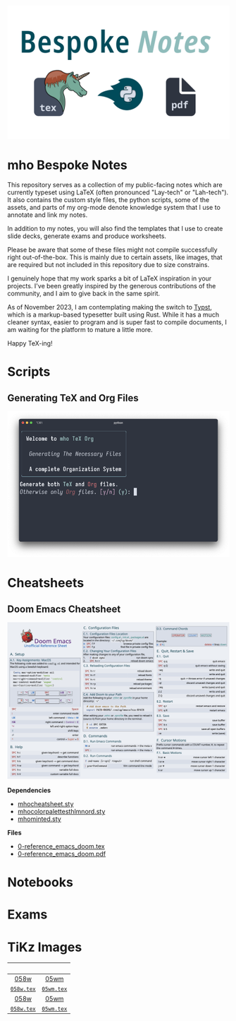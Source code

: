 ![GitHub Banner](/assets/images/bespoke_notes.png)
# mho Bespoke Notes 

This repository serves as a collection of my public-facing notes which are currently typeset using LaTeX (often pronounced "Lay-tech" or "Lah-tech").  
It also contains the custom style files, the python scripts, some of the assets, and parts of my org-mode denote knowledge system that I use to annotate and link my notes.

In addition to my notes, you will also find the templates that I use to create slide decks, generate exams and produce worksheets. 

Please be aware that some of these files might not compile successfully right out-of-the-box. This is mainly due to certain assets, like images, that are required but not included in this repository due to size constrains.

I genuinely hope that my work sparks a bit of LaTeX inspiration in your projects. I've been greatly inspired by the generous contributions of the community, and I aim to give back in the same spirit.

As of November 2023, I am contemplating making the switch to [Typst](https://github.com/typst/typst), which is a markup-based typesetter built using Rust. While it has a much cleaner syntax, easier to program and is super fast to compile documents, I am waiting for the platform to mature a little more.

Happy TeX-ing!

# Scripts
## Generating TeX and Org Files
![mho Bespoke Script](/assets/images/mho_bespoke_script.png)
# Cheatsheets
## Doom Emacs Cheatsheet
![Doom Emacs Cheatsheet](/assets/images/latex-cheatsheet-doomEmacs.png)

**Dependencies**
- [mhocheatsheet.sty](/texmf/mhocheatsheet.sty)
- [mhocolorpalettesthlmnord.sty](/texmf/mhocolorpalettesthlmnord.sty)
- [mhominted.sty](/texmf/mhominted.sty)

 
**Files** 
- [0-reference_emacs_doom.tex](/main/0-reference_emacs_doom.tex)
- [0-reference_emacs_doom.pdf](/main/0-reference_emacs_doom.pdf)

# Notebooks

# Exams

# TiKz Images


| &nbsp; | &nbsp; |
| :----: | :----: |
| [058w](/assets/tikz/imgs_tikz-058w.png) | [05wm](/assets/tikz/imgs_tikz-05wm.png) |
| [`058w.tex`](/assets/tikz/imgs_tikz-058w.tex) | [`05wm.tex`](/assets/tikz/imgs_tikz-05wm.tex) |
| [058w](/assets/tikz/imgs_tikz-058w.png) | [05wm](/assets/tikz/imgs_tikz-05wm.png) |
| [`058w.tex`](/assets/tikz/imgs_tikz-058w.tex) | [`05wm.tex`](/assets/tikz/imgs_tikz-05wm.tex) |

 
